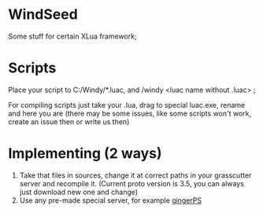 # WindSeed
Some stuff for certain XLua framework;

# Scripts
Place your script to C:/Windy/*.luac, and /windy  <luac name without .luac> ;

For compiling scripts just take your .lua, drag to special luac.exe, rename and here you are
(there may be some issues, like some scripts won't work, create an issue then or write us then)

# Implementing (2 ways)
1) Take that files in sources, change it at correct paths in your grasscutter server and recompile it. (Current proto version is 3.5, you can always just download new one and change)
2) Use any pre-made special server, for example [gingerPS](https://github.com/mintygingy/gingerps)
